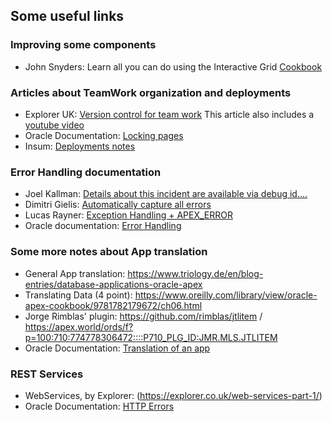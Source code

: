 ## Some useful links
### Improving some components
- John Snyders: Learn all you can do using the Interactive Grid [Cookbook](https://hardlikesoftware.com/weblog/2019/11/04/apex-ig-cookbook-update-for-19-2/)

### Articles about TeamWork organization and deployments
- Explorer UK: [Version control for team work](https://explorer.co.uk/apex-version-control-team-working/) This article also includes a [youtube video](https://youtu.be/vVLi1HFzuiI) 
- Oracle Documentation: [Locking pages](https://docs.oracle.com/html/E39147_04/bldapp005.htm)
- Insum: [Deployments notes](https://insum.ca/oracle-apex-deployments-youre-doing-it-wrong)

### Error Handling documentation
- Joel Kallman: [Details about this incident are available via debug id....](https://joelkallman.blogspot.com/2017/01/details-about-this-incident-are.html)
- Dimitri Gielis: [Automatically capture all errors](http://dgielis.blogspot.com/2018/06/automatically-capture-all-errors-and.html)
- Lucas Rayner: [Exception Handling + APEX_ERROR](https://www.lrayner.com/post/exception-handling-apex_error-oracle-apex-19-1)
- Oracle documentation: [Error Handling](https://docs.oracle.com/database/apex-5.1/AEAPI/Example-of-an-Error-Handling-Function.htm#AEAPI2216)

### Some more notes about App translation
- General App translation: https://www.triology.de/en/blog-entries/database-applications-oracle-apex
- Translating Data (4 point): https://www.oreilly.com/library/view/oracle-apex-cookbook/9781782179672/ch06.html
- Jorge Rimblas' plugin: https://github.com/rimblas/jtlitem / https://apex.world/ords/f?p=100:710:774778306472::::P710_PLG_ID:JMR.MLS.JTLITEM
- Oracle Documentation: [Translation of an app](https://docs.oracle.com/database/121/HTMDB/global_process.htm#HTMDB14003)

### REST Services
- WebServices, by Explorer: (https://explorer.co.uk/web-services-part-1/)
- Oracle Documentation: [HTTP Errors](https://docs.oracle.com/en/cloud/iaas/messaging-cloud/csmes/rest-api-http-status-codes-and-error-messages-reference.html#GUID-F3506024-AF35-4020-98B7-AAEC6C2AC73F)

